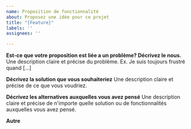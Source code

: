```yaml
---
name: Proposition de fonctionnalité
about: Proposez une idée pour ce projet
title: "[Feature}"
labels: ''
assignees: ''

---
```


**Est-ce que votre proposition est liée a un problème? Décrivez le nous.**
Une description claire et précise du problème. Ex. Je suis toujours frustré quand [...]

**Décrivez la solution que vous souhaiteriez**
Une description claire et précise de ce que vous voudriez.

**Décrivez les alternatives auxquelles vous avez pensé**
Une description claire et précise de n'importe quelle solution ou de fonctionnalités auxquelles vous avez pensé.

**Autre**
